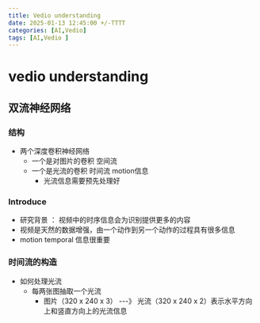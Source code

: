 ```yaml
---
title: Vedio understanding
date: 2025-01-13 12:45:00 +/-TTTT
categories: [AI,Vedio]
tags: [AI,Vedio ]
---
```

# vedio understanding

## 双流神经网络
### 结构 
* 两个深度卷积神经网络
  * 一个是对图片的卷积 空间流
  * 一个是光流的卷积 时间流 motion信息
    * 光流信息需要预先处理好
### Introduce
* 研究背景 ： 视频中的时序信息会为识别提供更多的内容
* 视频是天然的数据增强，由一个动作到另一个动作的过程具有很多信息
* motion temporal 信息很重要
### 时间流的构造
* 如何处理光流
  * 每两张图抽取一个光流
    * 图片（320 x 240 x 3） ---》 光流（320 x 240 x 2）表示水平方向上和竖直方向上的光流信息
